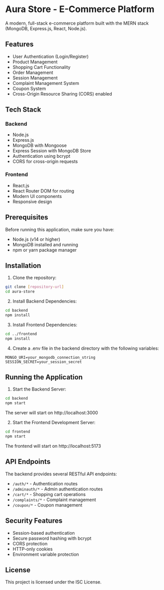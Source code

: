 # Aura Store - E-Commerce Platform

A modern, full-stack e-commerce platform built with the MERN stack (MongoDB, Express.js, React, Node.js).

## Features

- User Authentication (Login/Register)
- Product Management
- Shopping Cart Functionality
- Order Management
- Session Management
- Complaint Management System
- Coupon System
- Cross-Origin Resource Sharing (CORS) enabled

## Tech Stack

### Backend
- Node.js
- Express.js
- MongoDB with Mongoose
- Express Session with MongoDB Store
- Authentication using bcrypt
- CORS for cross-origin requests

### Frontend
- React.js
- React Router DOM for routing
- Modern UI components
- Responsive design

## Prerequisites

Before running this application, make sure you have:
- Node.js (v14 or higher)
- MongoDB installed and running
- npm or yarn package manager

## Installation

1. Clone the repository:
```bash
git clone [repository-url]
cd aura-store
```

2. Install Backend Dependencies:
```bash
cd backend
npm install
```

3. Install Frontend Dependencies:
```bash
cd ../frontend
npm install
```

4. Create a .env file in the backend directory with the following variables:
```
MONGO_URI=your_mongodb_connection_string
SESSION_SECRET=your_session_secret
```

## Running the Application

1. Start the Backend Server:
```bash
cd backend
npm start
```
The server will start on http://localhost:3000

2. Start the Frontend Development Server:
```bash
cd frontend
npm start
```
The frontend will start on http://localhost:5173

## API Endpoints

The backend provides several RESTful API endpoints:

- `/auth/*` - Authentication routes
- `/adminauth/*` - Admin authentication routes
- `/cart/*` - Shopping cart operations
- `/complaints/*` - Complaint management
- `/coupon/*` - Coupon management

## Security Features

- Session-based authentication
- Secure password hashing with bcrypt
- CORS protection
- HTTP-only cookies
- Environment variable protection


## License

This project is licensed under the ISC License.

